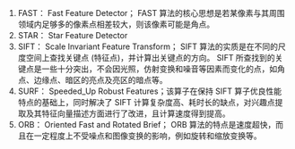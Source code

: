 1. FAST： Fast Feature Detector； FAST 算法的核心思想是若某像素与其周围领域内足够多的像素点相差较大，则该像素可能是角点。
2. STAR： Star Feature Detector
3. SIFT： Scale Invariant Feature Transform； SIFT 算法的实质是在不同的尺度空间上查找关键点 (特征点)，并计算出关键点的方向。 SIFT 所查找到的关键点是一些十分突出，不会因光照，仿射变换和噪音等因素而变化的点，如角点、边缘点、暗区的亮点及亮区的暗点等。
4. SURF： Speeded_Up Robust Features；该算子在保持 SIFT 算子优良性能特点的基础上，同时解决了 SIFT 计算复杂度高、耗时长的缺点，对兴趣点提取及其特征向量描述方面进行了改进，且计算速度得到提高。
5. ORB： Oriented Fast and Rotated Brief； ORB 算法的特点是速度超快，而且在一定程度上不受噪点和图像变换的影响，例如旋转和缩放变换等。